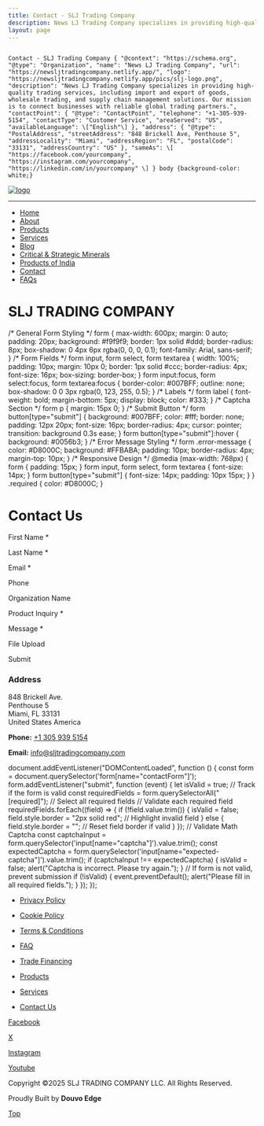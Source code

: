 ```yaml
---
title: Contact - SLJ Trading Company
description: News LJ Trading Company specializes in providing high-quality trading services, including import and export of goods, wholesale trading, and supply chain management solutions.
layout: page
---
```


                                  
                                                                    Contact - SLJ Trading Company { "@context": "https://schema.org", "@type": "Organization", "name": "News LJ Trading Company", "url": "https://newsljtradingcompany.netlify.app/", "logo": "https://newsljtradingcompany.netlify.app/pics/slj-logo.png", "description": "News LJ Trading Company specializes in providing high-quality trading services, including import and export of goods, wholesale trading, and supply chain management solutions. Our mission is to connect businesses with reliable global trading partners.", "contactPoint": { "@type": "ContactPoint", "telephone": "+1-305-939-5154", "contactType": "Customer Service", "areaServed": "US", "availableLanguage": \["English"\] }, "address": { "@type": "PostalAddress", "streetAddress": "848 Brickell Ave, Penthouse 5", "addressLocality": "Miami", "addressRegion": "FL", "postalCode": "33131", "addressCountry": "US" }, "sameAs": \[ "https://facebook.com/yourcompany", "https://instagram.com/yourcompany", "https://linkedin.com/in/yourcompany" \] } body {background-color: white;}

[![logo](https://sljtradingcompany.b-cdn.net/pics/slj-logo.png)](index.html)

* * *

*   [Home](index.html)
*   [About](about.html)
*   [Products](products.html)
*   [Services](services.html)
*   [Blog](blog.html)
*   [Critical & Strategic Minerals](critical-strategic-minerals.html)
*   [Products of India](products-of-india.html)
*   [Contact](contact.html)
*   [FAQs](faq.html)

  
  

SLJ TRADING COMPANY
===================

/\* General Form Styling \*/ form { max-width: 600px; margin: 0 auto; padding: 20px; background: #f9f9f9; border: 1px solid #ddd; border-radius: 8px; box-shadow: 0 4px 6px rgba(0, 0, 0, 0.1); font-family: Arial, sans-serif; } /\* Form Fields \*/ form input, form select, form textarea { width: 100%; padding: 10px; margin: 10px 0; border: 1px solid #ccc; border-radius: 4px; font-size: 16px; box-sizing: border-box; } form input:focus, form select:focus, form textarea:focus { border-color: #007BFF; outline: none; box-shadow: 0 0 3px rgba(0, 123, 255, 0.5); } /\* Labels \*/ form label { font-weight: bold; margin-bottom: 5px; display: block; color: #333; } /\* Captcha Section \*/ form p { margin: 15px 0; } /\* Submit Button \*/ form button\[type="submit"\] { background: #007BFF; color: #fff; border: none; padding: 12px 20px; font-size: 16px; border-radius: 4px; cursor: pointer; transition: background 0.3s ease; } form button\[type="submit"\]:hover { background: #0056b3; } /\* Error Message Styling \*/ form .error-message { color: #D8000C; background: #FFBABA; padding: 10px; border-radius: 4px; margin-top: 10px; } /\* Responsive Design \*/ @media (max-width: 768px) { form { padding: 15px; } form input, form select, form textarea { font-size: 14px; } form button\[type="submit"\] { font-size: 14px; padding: 10px 15px; } } .required { color: #D8000C; }

Contact Us
==========

First Name \*

Last Name \*

Email \*

Phone

Organization Name

Product Inquiry \*

Message \*

File Upload

Submit

### Address

848 Brickell Ave.  
Penthouse 5  
Miami, FL 33131  
United States America

**Phone:** [+1 305 939 5154](tel:+13059395154)

**Email:** [info@sljtradingcompany.com](mailto:info@sljtradingcompany.com)

document.addEventListener("DOMContentLoaded", function () { const form = document.querySelector('form\[name="contactForm"\]'); form.addEventListener("submit", function (event) { let isValid = true; // Track if the form is valid const requiredFields = form.querySelectorAll("\[required\]"); // Select all required fields // Validate each required field requiredFields.forEach((field) => { if (!field.value.trim()) { isValid = false; field.style.border = "2px solid red"; // Highlight invalid field } else { field.style.border = ""; // Reset field border if valid } }); // Validate Math Captcha const captchaInput = form.querySelector('input\[name="captcha"\]').value.trim(); const expectedCaptcha = form.querySelector('input\[name="expected-captcha"\]').value.trim(); if (captchaInput !== expectedCaptcha) { isValid = false; alert("Captcha is incorrect. Please try again."); } // If form is not valid, prevent submission if (!isValid) { event.preventDefault(); alert("Please fill in all required fields."); } }); });

*   [Privacy Policy](privacy.html)
*   [Cookie Policy](cookies.html)
*   [Terms & Conditions](terms.html)
*   [FAQ](faq.html)

*   [Trade Financing](trade-financing.html)
*   [Products](products.html)
*   [Services](services.html)
*   [Contact Us](contact.html)

[Facebook](https://www.facebook.com/indonez)

[X](https://twitter.com/indonez_tw)

[Instagram](https://www.instagram.com/indonez_ig)

[Youtube](#some-link)

Copyright ©2025 SLJ TRADING COMPANY LLC. All Rights Reserved.

Proudly Built by **Douvo Edge**

[Top](#)
